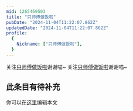 ```yaml
---
mid: 1265469503
title: "只师傅做饭啦"
pubDate: "2024-11-04T11:22:07.862Z"
updatedDate: "2024-11-04T11:22:07.862Z"
profile:
  {
    Nickname: ["只师傅做饭啦"],
  }
---
```


关注[只师傅做饭啦](https://space.bilibili.com/1265469503)谢谢喵~ 关注[只师傅做饭啦](https://space.bilibili.com/1265469503)谢谢喵~

## 此条目有待补充
你可以在[这里](https://github.com/Yuhanawa/VTuber.ICU-Content/edit/master/v/只师傅做饭啦/index.md)编辑本文
